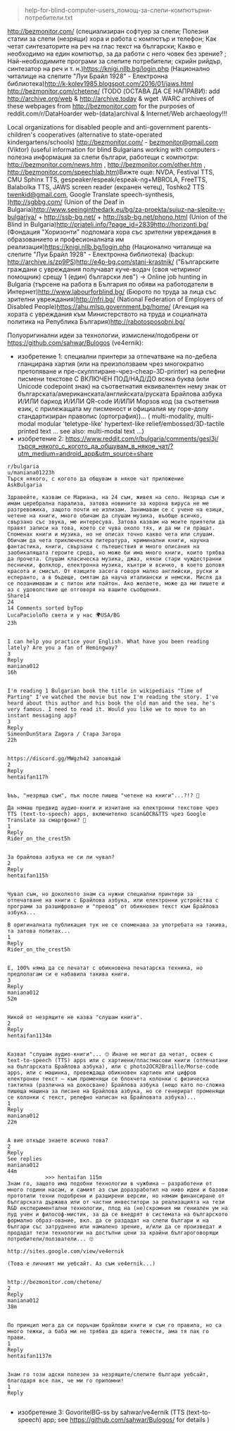 > help-for-blind-computer-users_помощ-за-слепи-компютърни-потребители.txt

http://bezmonitor.com/ (специализиран софтуер за слепи; Полезни статии за слепи (незрящи) хора и работа с компютър и телефон; Как четат синтезаторите на реч на глас текст на български; Какво е необходимо на един компютър, за да работи с него човек без зрение? ; Най-необходимите програми за слепите потребители; скрийн рийдър, синтезатор на реч и т. н.)https://knigi.nllb.bg/login.php (Национално читалище на слепите "Луи Брайл 1928" - Електронна библиотека)http://k-kolev1985.blogspot.com/2016/01/jaws.html 
http://bezmonitor.com/chetene/
(TODO (ОСТАВА ДА СЕ НАПРАВИ): add http://archive.org/web & http://archive.today & wget .WARC archives of these webpages from http://bezmonitor.com for the purposes of reddit.com/r/DataHoarder web-(data)archival & Internet/Web archaeology!!!

Local organizations for disabled people and anti-government parents-children's cooperatives (alternative to state-operated kindergartens/schools)
http://bezmonitor.com/ - <bezmonitor@gmail.com> (Viktor) (useful information for blind Bulgarians working with computers - полезна информация за слепи българи, работещи с компютри: http://bezmonitor.com/news.htm , http://bezmonitor.com/other.htm , http://bezmonitor.com/speechlab.htm)Вижте още: NVDA, Festival TTS, CMU Sphinx TTS, gespeaker/espeak/espeak-ng+MBROLA, FreeTTS, Balabolka TTS, JAWS screen reader (екранен четец), Toshko2 TTS <twenkid@gmail.com>, Google Translate speech-synthesis, )http://sgbbg.com/ (Union of the Deaf in Bulgaria)http://www.seeinginthedark.eu/bg/za-proekta/suiuz-na-slepite-v-bulgariya/ + http://ssb-bg.net/ + http://ssb-bg.net/phono.html (Union of the Blind in Bulgaria)http://priateli.info/?page_id=2839http://horizonti.bg/ (Фондация "Хоризонти" подпомага хора със зрителни увреждания в образованието и професионалната им реализация)https://knigi.nllb.bg/login.php (Национално читалище на слепите "Луи Брайл 1928" - Електронна библиотека) (backup: http://archive.is/zp9PS)http://e4p-bg.com/stani-krastnik/ ("Българските граждани с увреждания получават куче-водач (своя четириног помощник) срещу 1 (един) български лев")
-> Online job hunting in Bulgaria (търсене на работа в България по обяви на работодатели в Интернет)http://www.labourforblind.bg/ (Бюрото по труда за лица със зрителни увреждания)http://nfri.bg/ (National Federation of Employers of Disabled People)https://ahu.mlsp.government.bg/home/ (Агенция на хората с увреждания към Министерството на труда и социалната политика на Република България)http://rabotosposobni.bg/ 

Полуоригинални идеи за технологии, измислени/подобрени от https://github.com/sahwar/Bulogos (ve4ernik):

* изобретение 1: специални принтери за отпечатване на по-дебела гланцирана хартия (или на преизползваем чрез многократно претопяване и пре-скулптиране-чрез-cheap-3D-printer) на релефни писмени текстове С ВКЛЮЧЕН ПОД/НАД/ДО всяка буква (или Unicode codepoint знак) на съответнатия еквивалентен нему знак от българската/американската/английската/руската Брайлова азбука И/ИЛИ баркод И/ИЛИ QR-code И/ИЛИ Морзов код (за съответния език, с прилежащата му писменост и официалия му горе-долу стандартизиран правопис (ортография))... ( multi-modality, multi-modal modular 'teletype-like' hypertext-like relief/embossed/3D-tactile printed text ... see also: multi-modal text ...)
* изобретение 2: https://www.reddit.com/r/bulgaria/comments/gesl3j/търся_някого_с_когото_да_общувам_в_някое_чат/?utm_medium=android_app&utm_source=share

````
r/bulgaria
u/maniana01223h
Търся някого, с когото да общувам в някое чат приложение
AskBulgaria

Здравейте, казвам се Мариана, на 24 съм, живея на село. Незряща съм и имам церебрална парализа, затова новините за корона вируса не ме разтревожиха, защото почти не излизам. Занимавам се с учене на езици, четене на книги, много обичам да слушам музика, въобще всичко, свързано със звука, ме интересува. Затова казвам на моите приятели да правят записи на това, което се чува около тях, и да ми ги пращат. Споменах книги и музика, но не описах точно какво чета или слушам. Обичам да чета приключенска литература, криминални книги, научна фантастика, книги, свързани с пътешествия и много описания на заобикалящата героите среда, но може би има много книги, които трябва да прочета. Слушам класическа музика, джаз, някои стари чуждестранни песнички, фолклор, електронна музика, кънтри и всичко, в което доловя красота и смисъл. От езиците засега говоря малко английски, руски и есперанто, а в бъдеще, смятам да науча италиански и немски. Мисля да се позанимавам и с питон или пайтон. Ако желаете, може да ми пишете и аз с удоволствие ще отговоря на вашите съобщения.
Share14
24
14 Comments sorted byTop
LucaPacioloПо света и у нас 🌍USA/BG
23h
	

I can help you practice your English. What have you been reading lately? Are you a fan of Hemingway?
3
Reply
maniana012
16h
	

I'm reading 1 Bulgarian book the title in wikipediais "Time of Parting" I've watched the movie but now I'm reading the story. I've heard about this author and his book the old man and the sea. he's very famous. I need to read it. Would you like we to move to an instant messaging app?
3
Reply
SimeonDunStаra Zagora / Стара Загора
22h
	

https://discord.gg/MWgzh42 заповядай
2
Reply
hentaifan117h
	

Ъъъ, "незряща съм", пък после пишеш "четене на книги"...?!? 🤔

Да нямаш предвид аудио-книги и изчитане на електронни текстове чрез TTS (text-to-speech) apps, включително scan&OCR&TTS чрез Google Translate за смартфони? 🤔
1
Reply
Rider_on_the_crest5h
	

За брайлова азбука не си ли чувал?
2
Reply
hentaifan115h
	

Чувал съм, но доколкото знам са нужни специални принтери за отпечатване на книги с Брайлова азбука, или електронни устройства с програми за разшифроване и "превод" от обикновен текст към Брайлова азбука...

В оригиналната публикация тук не се споменава за употребата на такива, та затова попитах...
1
Reply
Rider_on_the_crest5h
	

Е, 100% няма да се печатат с обикновена печатарска техника, но предполагам си е набавила такива книги.
3
Reply
maniana012
52m
	

Никой от незрящите не казва "слушам книга".
2
Reply
hentaifan1134m
	

Казват "слушам аудио-книги"... 🙄 Иначе не могат да четат, освен с text-to-speech (TTS) apps или с хартиени/пластмасови книги (отпечатани на българската Брайлова азбука), или с photo2OCR2Braille/Morse-code apps, или с машинка, превеждаща обикновен хартиен или цифров електронен текст — към променящи се блокчета колонки с физическа тактилна (различна на докосване) Брайлова азбука (нещо като по-сложна пишеща машина за писане на Брайлова азбука, но се генерират променящи се колонки с текст, релефно написан на Брайловата азбука)...
1
Reply
maniana012
22m
	

А вие откъде знаете всичко това?
2
Reply
See replies
maniana012
44m
          	>>> hentaifan 115m
Знам го, защото има подобни технологии в чужбина — разработени от много години насам, и самият аз съм доразработил на ниво идеи и базови прототипи техни подобрени и разширени версии, но нямам финансиране от българската държава или от частни инвеститори за реализацията на тези R&D експериментални технологии, плод на (не)скромния ми гениален ум на луд учен и философ-мистик, за да се внедрят в системата на българското формално образ-ование, вкл. да се раздадат на слепи българи и на българи със затруднено или намалено зрение, и/или да се произведат и продадат тези технологии на достъпни цени за крайни българоговорящи потребители/ползватели... 🙄

http://sites.google.com/view/ve4ernik

(Това е личният ми уебсайт. Аз съм ve4ernik...)


http://bezmonitor.com/chetene/
2
Reply
maniana012
38m
	

По принцип мога да си поръчам брайлови книги и съм го правила, но са много тежки, а баба ми не трябва да вдига тежести, ама тя пак го прави.
1
Reply
hentaifan1137m
	

Знам го този адски полезен за незрящите/слепите българи уебсайт, благодаря все пак, че ми го припомни!
1
Reply
  

````

* изобретение 3: GovoritelBG-ss by sahwar/ve4ernik (TTS (text-to-speech) app; see https://github.com/sahwar/Bulogos/ for details )

